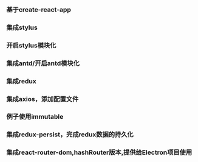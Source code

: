 ### 基于create-react-app

### 集成stylus

### 开启stylus模块化

### 集成antd/开启antd模块化

### 集成redux

### 集成axios，添加配置文件

### 例子使用immutable

### 集成redux-persist，完成redux数据的持久化

### 集成react-router-dom,hashRouter版本,提供给Electron项目使用